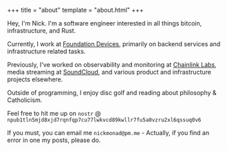 +++
title = "about"
template = "about.html"
+++

Hey, I'm Nick. I'm a software engineer interested in all things bitcoin, infrastructure, and Rust.

Currently, I work at [Foundation Devices](https://foundationdevices.com), primarily on backend
services and infrastructure related tasks.

Previously, I've worked on observability and monitoring at [Chainlink Labs](https://chain.link), media
streaming at [SoundCloud](https://soundcloud.com), and various product and infrastructure projects elsewhere.

Outside of programming, I enjoy disc golf and reading about philosophy & Catholicism.

Feel free to hit me up on `nostr` @ `npub1tln5mjd8xjd7rqnfqp7cu77lwkvcd89kwllr7fu5a0vzru2xl6qssuq0v6`

If you must, you can email me `nickmonad@pm.me` - Actually, if you find an error in one my posts, please do.
